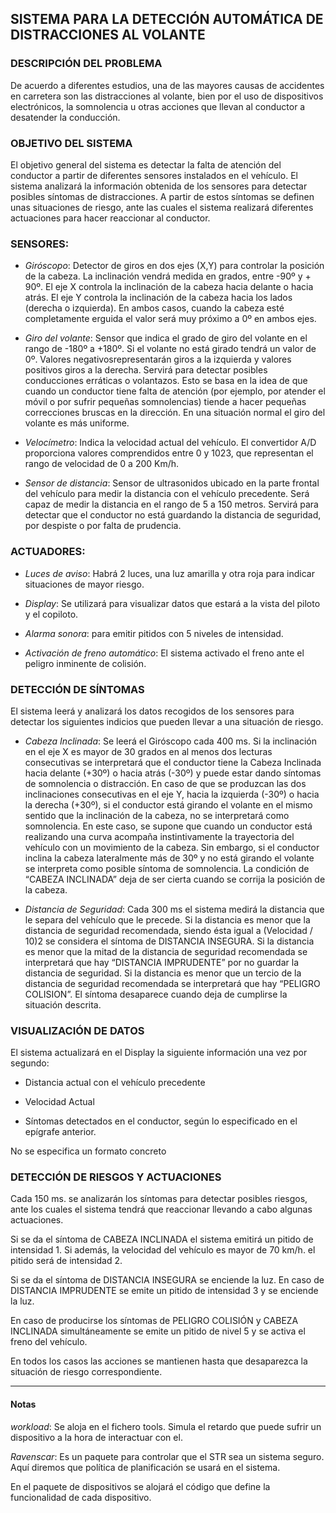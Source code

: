 ## SISTEMA PARA LA DETECCIÓN AUTOMÁTICA DE DISTRACCIONES AL VOLANTE
### DESCRIPCIÓN DEL PROBLEMA
De acuerdo a diferentes estudios, una de las mayores causas de accidentes en carretera son las distracciones
al volante, bien por el uso de dispositivos electrónicos, la somnolencia u otras acciones que llevan al conductor
a desatender la conducción.
### OBJETIVO DEL SISTEMA
El objetivo general del sistema es detectar la falta de atención del conductor a partir de diferentes sensores
instalados en el vehículo. El sistema analizará la información obtenida de los sensores para detectar posibles
síntomas de distracciones. A partir de estos síntomas se definen unas situaciones de riesgo, ante las cuales el
sistema realizará diferentes actuaciones para hacer reaccionar al conductor.
### SENSORES:

- _Giróscopo_: Detector de giros en dos ejes (X,Y) para controlar la posición de la cabeza. La inclinación vendrá
medida en grados, entre -90º y + 90º. El eje X controla la inclinación de la cabeza hacia delante o hacia
atrás. El eje Y controla la inclinación de la cabeza hacia los lados (derecha o izquierda). En ambos casos,
cuando la cabeza esté completamente erguida el valor será muy próximo a 0º en ambos ejes.

- _Giro del volante_: Sensor que indica el grado de giro del volante en el rango de -180º a +180º. Si el volante
no está girado tendrá un valor de 0º. Valores negativosrepresentarán giros a la izquierda y valores positivos
giros a la derecha. Servirá para detectar posibles conducciones erráticas o volantazos. Esto se basa en la
idea de que cuando un conductor tiene falta de atención (por ejemplo, por atender el móvil o por sufrir
pequeñas somnolencias) tiende a hacer pequeñas correcciones bruscas en la dirección. En una situación
normal el giro del volante es más uniforme.

- _Velocímetro_: Indica la velocidad actual del vehículo. El convertidor A/D proporciona valores
comprendidos entre 0 y 1023, que representan el rango de velocidad de 0 a 200 Km/h.

- _Sensor de distancia_: Sensor de ultrasonidos ubicado en la parte frontal del vehículo para medir la
distancia con el vehículo precedente. Será capaz de medir la distancia en el rango de 5 a 150 metros. Servirá
para detectar que el conductor no está guardando la distancia de seguridad, por despiste o por falta de
prudencia.
### ACTUADORES:
- _Luces de aviso_: Habrá 2 luces, una luz amarilla y otra roja para indicar situaciones de mayor riesgo.

- _Display_: Se utilizará para visualizar datos que estará a la vista del piloto y el copiloto.

- _Alarma sonora_: para emitir pitidos con 5 niveles de intensidad.

- _Activación de freno automático_: El sistema activado el freno ante el peligro inminente de colisión. 

### DETECCIÓN DE SÍNTOMAS
El sistema leerá y analizará los datos recogidos de los sensores para detectar los siguientes indicios que pueden
llevar a una situación de riesgo.
- _Cabeza Inclinada_: Se leerá el Giróscopo cada 400 ms. Si la inclinación en el eje X es mayor de 30 grados en
al menos dos lecturas consecutivas se interpretará que el conductor tiene la Cabeza Inclinada hacia delante
(+30º) o hacia atrás (-30º) y puede estar dando síntomas de somnolencia o distracción. En caso de que se
produzcan las dos inclinaciones consecutivas en el eje Y, hacia la izquierda (-30º) o hacia la derecha (+30º),
si el conductor está girando el volante en el mismo sentido que la inclinación de la cabeza, no se
interpretará como somnolencia. En este caso, se supone que cuando un conductor está realizando una
curva acompaña instintivamente la trayectoria del vehículo con un movimiento de la cabeza. Sin embargo,
si el conductor inclina la cabeza lateralmente más de 30º y no está girando el volante se interpreta como
posible síntoma de somnolencia. La condición de “CABEZA INCLINADA” deja de ser cierta cuando se corrija
la posición de la cabeza.

- _Distancia de Seguridad_: Cada 300 ms el sistema medirá la distancia que le separa del vehículo que le
precede. Si la distancia es menor que la distancia de seguridad recomendada, siendo ésta igual a (Velocidad
/ 10)2
se considera el síntoma de DISTANCIA INSEGURA. Si la distancia es menor que la mitad de la distancia
de seguridad recomendada se interpretará que hay “DISTANCIA IMPRUDENTE” por no guardar la distancia
de seguridad. Si la distancia es menor que un tercio de la distancia de seguridad recomendada se
interpretará que hay “PELIGRO COLISION”. El síntoma desaparece cuando deja de cumplirse la situación
descrita.
### VISUALIZACIÓN DE DATOS
El sistema actualizará en el Display la siguiente información una vez por segundo:
- Distancia actual con el vehículo precedente

- Velocidad Actual

- Síntomas detectados en el conductor, según lo especificado en el epígrafe anterior.

No se especifica un formato concreto
### DETECCIÓN DE RIESGOS Y ACTUACIONES
Cada 150 ms. se analizarán los síntomas para detectar posibles riesgos, ante los cuales el sistema tendrá que
reaccionar llevando a cabo algunas actuaciones.

Si se da el síntoma de CABEZA INCLINADA el sistema emitirá un pitido de intensidad 1. Si además, la velocidad
del vehículo es mayor de 70 km/h. el pitido será de intensidad 2.

Si se da el síntoma de DISTANCIA INSEGURA se enciende la luz. En caso de DISTANCIA IMPRUDENTE se emite
un pitido de intensidad 3 y se enciende la luz.

En caso de producirse los síntomas de PELIGRO COLISIÓN y CABEZA INCLINADA simultáneamente se emite un
pitido de nivel 5 y se activa el freno del vehículo.

En todos los casos las acciones se mantienen hasta que desaparezca la situación de riesgo correspondiente. 

***
#### Notas
 *_workload_*: Se aloja en el fichero tools. Simula el retardo que puede sufrir un dispositivo a la hora de interactuar con el. 

*_Ravenscar_*: Es un paquete para controlar que el STR sea un sistema seguro. Aquí diremos que política de planificación  se usará en el sistema. 

En el paquete de dispositivos se alojará el código que define la funcionalidad de cada dispositivo.